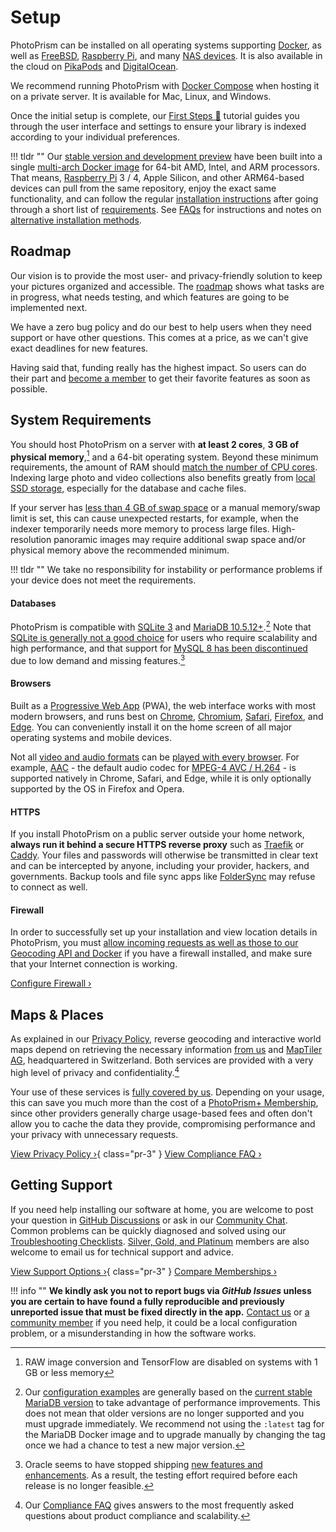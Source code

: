 # Setup

PhotoPrism can be installed on all operating systems supporting [Docker](https://store.docker.com/search?type=edition&offering=community), as well as [FreeBSD](ports/freebsd.md), [Raspberry Pi](raspberry-pi.md), and many [NAS devices](nas/synology.md). It is also available in the cloud on [PikaPods](cloud/pikapods.md) and [DigitalOcean](cloud/digitalocean.md).

We recommend running PhotoPrism with [Docker Compose](docker-compose.md) when hosting it on a private server. It is available for Mac, Linux, and Windows.

Once the initial setup is complete, our [First Steps 👣](../user-guide/first-steps.md) tutorial guides you through the user interface and settings to ensure your library is indexed according to your individual preferences.

!!! tldr ""
    Our [stable version and development preview](https://docs.photoprism.app/release-notes/) have been built into a
    single [multi-arch Docker image](https://link.photoprism.app/docker-hub) for 64-bit AMD, Intel,
    and ARM processors. That means, [Raspberry Pi](raspberry-pi.md) 3 / 4, Apple Silicon, and other ARM64-based
    devices can pull from the same repository, enjoy the exact same functionality, and can follow the regular
    [installation instructions](docker-compose.md) after going through a short list of [requirements](raspberry-pi.md).
    See [FAQs](faq.md) for instructions and notes on [alternative installation methods](faq.md#how-can-i-install-photoprism-without-docker).

## Roadmap

Our vision is to provide the most user- and privacy-friendly solution to keep your pictures organized and accessible.
The [roadmap](https://link.photoprism.app/roadmap) shows what tasks are in progress, 
what needs testing, and which features are going to be implemented next.

We have a zero bug policy and do our best to help users when they need support or have other questions.
This comes at a price, as we can't give exact deadlines for new features.

Having said that, funding really has the highest impact. So users can do their part and
[become a member](https://www.photoprism.app/membership) to get their favorite features as soon as possible.

## System Requirements

You should host PhotoPrism on a server with **at least 2 cores**, **3 GB of physical memory**,[^1] and
a 64-bit operating system. Beyond these minimum requirements, the amount of RAM should [match the number of CPU cores](troubleshooting/performance.md#memory). Indexing large photo and video collections also benefits greatly from [local SSD storage](troubleshooting/performance.md#storage), especially for the database and cache files.

If your server has [less than 4 GB of swap space](troubleshooting/docker.md#adding-swap) or a manual
memory/swap limit is set, this can cause unexpected restarts, for example, when the indexer temporarily
needs more memory to process large files. High-resolution panoramic images may require additional swap space
and/or physical memory above the recommended minimum.

!!! tldr ""
    We take no responsibility for instability or performance problems if your device does not meet the requirements.

#### Databases ####

PhotoPrism is compatible with [SQLite 3](https://www.sqlite.org/) and [MariaDB 10.5.12+](https://mariadb.org/).[^2] Note that [SQLite is generally not a good choice](troubleshooting/sqlite.md) for users who require scalability and high performance, and that support for [MySQL 8 has been discontinued](https://github.com/photoprism/photoprism/issues/1764) due to low demand and missing features.[^3]

#### Browsers ####

Built as a [Progressive Web App](../user-guide/pwa.md) (PWA), the web interface works with most modern browsers, and runs best on [Chrome](https://www.google.com/chrome/), [Chromium](https://www.chromium.org/getting-involved/download-chromium), [Safari](https://www.apple.com/safari/), [Firefox](https://www.mozilla.org/en-US/firefox/all/#product-desktop-release), and [Edge](https://www.microsoft.com/en-us/edge).
You can conveniently install it on the home screen of all major operating systems and mobile devices.

Not all [video and audio formats](https://caniuse.com/?search=video%20format) can be [played with every browser](troubleshooting/browsers.md). For example, [AAC](https://caniuse.com/aac "Advanced Audio Coding") - the default audio codec for [MPEG-4 AVC / H.264](https://caniuse.com/avc "Advanced Video Coding") - is supported natively in Chrome, Safari, and Edge, while it is only optionally supported by the OS in Firefox and Opera.

#### HTTPS ####

If you install PhotoPrism on a public server outside your home network, **always run it behind a secure HTTPS reverse proxy** such as [Traefik](proxies/traefik.md) or [Caddy](proxies/caddy-2.md).
Your files and passwords will otherwise be transmitted in clear text and can be intercepted by anyone, 
including your provider, hackers, and governments. Backup tools and file sync apps like [FolderSync](https://foldersync.io/docs/faq/#https-connection-errors) 
may refuse to connect as well.

#### Firewall ####

In order to successfully set up your installation and view location details in PhotoPrism, you must [allow incoming requests as well as those to our Geocoding API and Docker](troubleshooting/firewall.md) if you have a firewall installed, and make sure that your Internet connection is working.

[Configure Firewall ›](troubleshooting/firewall.md)

## Maps & Places

As explained in our [Privacy Policy](https://www.photoprism.app/privacy#section-7), reverse geocoding and interactive world maps depend on retrieving the necessary information [from us](https://www.photoprism.app/contact) and [MapTiler AG](https://www.maptiler.com/contacts/), headquartered in Switzerland. Both services are provided with a very high level of privacy and confidentiality.[^4]

Your use of these services is [fully covered by us](faq.md#are-the-keys-for-using-interactive-world-maps-provided-free-of-charge). Depending on your usage, this can save you much more than the cost of a [PhotoPrism+ Membership](https://www.photoprism.app/membership), since other providers generally charge usage-based fees and often don't allow you to cache the data they provide, compromising performance and your privacy with unnecessary requests.

[View Privacy Policy ›](https://www.photoprism.app/privacy#section-7){ class="pr-3" } [View Compliance FAQ ›](https://www.photoprism.app/kb/compliance-faq#privacy)

## Getting Support

If you need help installing our software at home, you are welcome to post your question in [GitHub Discussions](https://link.photoprism.app/discussions) or ask in our [Community Chat](https://link.photoprism.app/chat).
Common problems can be quickly diagnosed and solved using our [Troubleshooting Checklists](https://docs.photoprism.app/getting-started/troubleshooting/). [Silver, Gold, and Platinum](https://link.photoprism.app/membership) members are also welcome to email us for technical support and advice.

[View Support Options ›](https://www.photoprism.app/kb/getting-support){ class="pr-3" } [Compare Memberships ›](https://link.photoprism.app/membership)

!!! info ""
    **We kindly ask you not to report bugs via *GitHub Issues* unless you are certain to have found a fully reproducible and previously unreported issue that must be fixed directly in the app.**
    [Contact us](https://www.photoprism.app/contact) or [a community member](https://link.photoprism.app/discussions)
    if you need help, it could be a local configuration problem, or a misunderstanding in how the software works.

[^1]: RAW image conversion and TensorFlow are disabled on systems with 1 GB or less memory
[^2]: Our [configuration examples](https://dl.photoprism.app/docker/) are generally based on the [current stable MariaDB version](https://mariadb.com/kb/en/mariadb-server-release-dates/) to take advantage of performance improvements. This does not mean that older versions are no longer supported and you must upgrade immediately. We recommend not using the `:latest` tag for the MariaDB Docker image and to upgrade manually by changing the tag once we had a chance to test a new major version.
[^3]: Oracle seems to have stopped shipping [new features and enhancements](https://github.com/photoprism/photoprism/issues/1764). As a result, the testing effort required before each release is no longer feasible.
[^4]: Our [Compliance FAQ](https://www.photoprism.app/kb/compliance-faq#privacy) gives answers to the most frequently asked questions about product compliance and scalability.